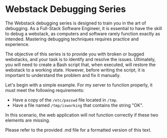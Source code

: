 # Webstack Debugging Series

The Webstack debugging series is designed to train you in the art of debugging. As a Full-Stack Software Engineer, it is essential to have the skill to debug a webstack, as computers and software rarely function exactly as intended. Mastering debugging techniques requires practice and experience.

The objective of this series is to provide you with broken or bugged webstacks, and your task is to identify and resolve the issues. Ultimately, you will need to create a Bash script that, when executed, will restore the webstack to a working state. However, before writing the script, it is important to understand the problem and fix it manually.

Let's begin with a simple example. For my server to function properly, it must meet the following requirements:

-   Have a copy of the `/etc/passwd` file located in `/tmp`.
-   Have a file named `/tmp/isworking` that contains the string "OK".

In this scenario, the web application will not function correctly if these two elements are missing.

Please refer to the provided .md file for a formatted version of this text.